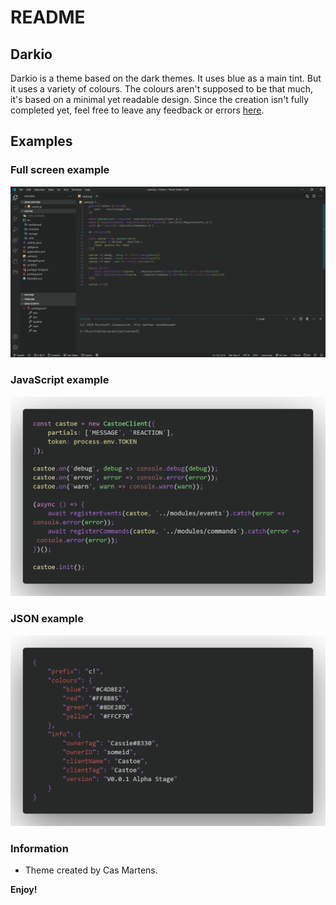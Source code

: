 # README
## Darkio
Darkio is a theme based on the dark themes. It uses blue as a main tint. But it uses a variety of colours. The colours aren't supposed to be that much, it's based on a minimal yet readable design. Since the creation isn't fully completed yet, feel free to leave any feedback or errors [here](https://github.com/DevCassie/Darkio/issues).

## Examples

### Full screen example
<p align="center"><img src="./assets/Full_Screen_Example.png"></p>

### JavaScript example
<p align="center"><img src="./assets/JavaScript_Example.png"></p>

### JSON example
<p align="center"><img src="./assets/JSON_Example.png"></p>

### Information
* Theme created by Cas Martens.

**Enjoy!**
